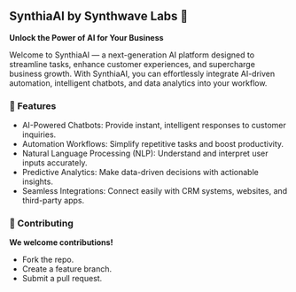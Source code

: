 ## SynthiaAI by Synthwave Labs 🤖
**Unlock the Power of AI for Your Business**

Welcome to SynthiaAI — a next-generation AI platform designed to streamline tasks, enhance customer experiences, and supercharge business growth. With SynthiaAI, you can effortlessly integrate AI-driven automation, intelligent chatbots, and data analytics into your workflow.

### 🚀 Features
- AI-Powered Chatbots: Provide instant, intelligent responses to customer inquiries.
- Automation Workflows: Simplify repetitive tasks and boost productivity.
- Natural Language Processing (NLP): Understand and interpret user inputs accurately.
- Predictive Analytics: Make data-driven decisions with actionable insights.
- Seamless Integrations: Connect easily with CRM systems, websites, and third-party apps.

### 🤝 Contributing
**We welcome contributions!**
- Fork the repo.
- Create a feature branch.
- Submit a pull request.
